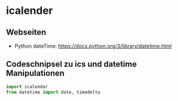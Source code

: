 # icalender 
## Webseiten
  * Python dateTime: https://docs.python.org/3/library/datetime.html
## Codeschnipsel zu ics und datetime Manipulationen

```python
import icalendar
from datetime import date, timedelta
```


